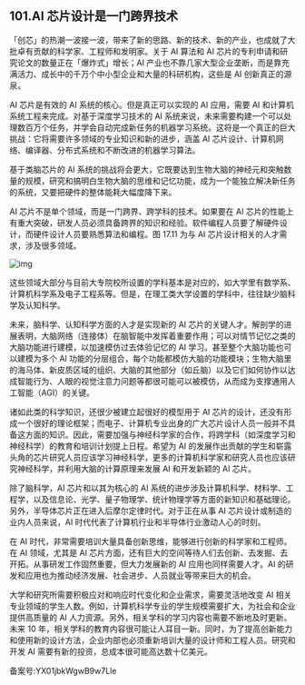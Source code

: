 ## 101.AI 芯片设计是一门跨界技术
「创芯」的热潮一波接一波，带来了新的思路、新的技术、新的产业，也成就了大批卓有贡献的科学家、工程师和发明家。关于 AI 算法和 AI 芯片的专利申请和研究论文的数量正在「爆炸式」增长；AI 产业也不靠几家大型企业垄断，而是靠充满活力、成长中的千万个中小型企业和大量的科研机构，这些是 AI 创新真正的源泉。 


AI 芯片是有效的 AI 系统的核心。但是真正可以实现的 AI 应用，需要 AI 和计算机系统工程来完成。对基于深度学习技术的 AI 系统来说，未来需要构建一个可以处理数百万个任务，并学会自动完成新任务的机器学习系统。这将是一个真正的巨大挑战：它将需要许多领域的专业知识和新的进步，涵盖 AI 芯片设计、计算机网络、编译器、分布式系统和不断改进的机器学习算法。 


基于类脑芯片的 AI 系统的挑战将会更大，它既要达到生物大脑的神经元和突触数量的规模，研究和搞明白生物大脑的思维和记忆功能，成为一个能独立解决新任务的系统，又要把硬件的整体能耗大幅度降下来。 


AI 芯片不是单个领域，而是一门跨界、跨学科的技术。如果要在 AI 芯片的性能上有重大突破，研发人员必须具备跨界的知识和经验。软件编程人员要了解硬件设计，而硬件设计人员要熟悉算法和编程。图 17.11 为与 AI 芯片设计相关的人才需求，涉及很多领域。 


![img](https://pic2.zhimg.com/v2-d111a60720ead71a93458e935e3becc2.webp)

这些领域大部分与目前大专院校所设置的学科基本是对应的，如大学里有数学系、计算机科学系及电子工程系等。但是，在理工类大学设置的学科中，往往缺少脑科学及认知科学。 


未来，脑科学、认知科学方面的人才是实现新的 AI 芯片的关键人才。解剖学的进展表明，大脑网络（连接体）在脑智能中发挥着重要作用；可以对情节记忆之类的大脑功能进行建模，以加速模仿过去体验记忆的 AI 学习。甚至整个大脑功能也可以建模为多个 AI 功能的分层组合，每个功能都模仿大脑的功能模块；生物大脑里的海马体、新皮质区域的组织、大脑的其他部分（如丘脑）以及它们如何协作以达成智能行为、人眼的视觉注意力问题等都很可能可以被模仿，从而成为支撑通用人工智能（AGI）的关键。 


诸如此类的科学知识，还很少被建立起很好的模型用于 AI 芯片的设计，还没有形成一个很好的理论框架；而电子、计算机专业出身的广大芯片设计人员一般并不具备这方面的知识。因此，需要加强与神经科学家的合作，将跨学科（如深度学习和神经科学）的教育和培训计划提上日程。希望为 AI 的发展作出贡献的学生和崭露头角的芯片研究人员应该学习神经科学，更多的计算机科学家和研究人员也应该研究神经科学，并利用大脑的计算原理来发展 AI 和开发新颖的 AI 芯片。 


除了脑科学，AI 芯片和以其为核心的 AI 系统的进步涉及计算机科学、材料学、工程学，以及信息论、光学、量子物理学、统计物理学等方面的新知识和基础理论。另外，半导体芯片正在进入后摩尔定律时代。对于正在从事 AI 芯片设计或制造的业内人员来说，AI 时代代表了计算机行业和半导体行业激动人心的时刻。 


在 AI 时代，非常需要培训大量具备创新思维，能够进行创新的科学家和工程师。在 AI 领域，尤其是 AI 芯片方面，还有巨大的空间等待人们去创新、去发掘、去开拓。从事研发工作固然重要，但大力发展新的 AI 应用也同样需要人才。AI 的研发和应用也为推动经济发展、社会进步、人员就业等带来巨大的机会。 


大学和研究所需要积极应对和响应时代变化和企业需求，需要灵活地改变 AI 相关专业领域的学生人数。例如，计算机科学专业的学生规模需要扩大，为社会和企业提供高质量的 AI 人力资源。另外，相关学科的学习内容也需要不断地及时更新。未来 10 年，相关学科的教育内容很可能让人耳目一新。同时，为了提高创新能力和使用新的设计方法，企业内部也必须重新培训大量的设计师和工程人员。研究和开发 AI 需要有新的投资，总成本很可能高达数十亿美元。 


备案号:YX01jbkWgwB9w7Lle


